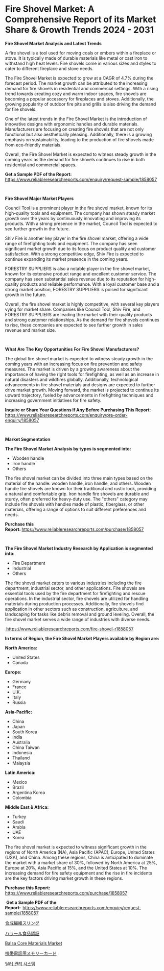<p><h1>Fire Shovel Market: A Comprehensive Report of its Market Share & Growth Trends 2024 - 2031</h1></p><p><strong>Fire Shovel Market Analysis and Latest Trends</strong></p>
<p><p>A fire shovel is a tool used for moving coals or embers within a fireplace or stove. It is typically made of durable materials like metal or cast iron to withstand high heat levels. Fire shovels come in various sizes and styles to cater to different fireplace and stove needs.</p><p>The Fire Shovel Market is expected to grow at a CAGR of 4.7% during the forecast period. The market growth can be attributed to the increasing demand for fire shovels in residential and commercial settings. With a rising trend towards creating cozy and warm indoor spaces, fire shovels are becoming a popular accessory for fireplaces and stoves. Additionally, the growing popularity of outdoor fire pits and grills is also driving the demand for fire shovels.</p><p>One of the latest trends in the Fire Shovel Market is the introduction of innovative designs with ergonomic handles and durable materials. Manufacturers are focusing on creating fire shovels that are not only functional but also aesthetically pleasing. Additionally, there is a growing emphasis on sustainability, leading to the production of fire shovels made from eco-friendly materials.</p><p>Overall, the Fire Shovel Market is expected to witness steady growth in the coming years as the demand for fire shovels continues to rise in both residential and commercial spaces.</p></p>
<p><strong>Get a Sample PDF of the Report:&nbsp;</strong> <a href="https://www.reliableresearchreports.com/enquiry/request-sample/1858057">https://www.reliableresearchreports.com/enquiry/request-sample/1858057</a></p>
<p>&nbsp;</p>
<p><strong>Fire Shovel Major Market Players</strong></p>
<p><p>Council Tool is a prominent player in the fire shovel market, known for its high-quality tools and equipment. The company has shown steady market growth over the years by continuously innovating and improving its products. With a strong presence in the market, Council Tool is expected to see further growth in the future.</p><p>Shiv Fire is another key player in the fire shovel market, offering a wide range of firefighting tools and equipment. The company has seen significant market growth due to its focus on product quality and customer satisfaction. With a strong competitive edge, Shiv Fire is expected to continue expanding its market presence in the coming years.</p><p>FORESTRY SUPPLIERS is also a notable player in the fire shovel market, known for its extensive product range and excellent customer service. The company has seen substantial sales revenue due to its reputation for high-quality products and reliable performance. With a loyal customer base and a strong market position, FORESTRY SUPPLIERS is poised for significant growth in the future.</p><p>Overall, the fire shovel market is highly competitive, with several key players vying for market share. Companies like Council Tool, Shiv Fire, and FORESTRY SUPPLIERS are leading the market with their quality products and strong customer relationships. As the demand for fire shovels continues to rise, these companies are expected to see further growth in sales revenue and market size.</p></p>
<p>&nbsp;</p>
<p><strong>What Are The Key Opportunities For Fire Shovel Manufacturers?</strong></p>
<p><p>The global fire shovel market is expected to witness steady growth in the coming years with an increasing focus on fire prevention and safety measures. The market is driven by a growing awareness about the importance of having the right tools for firefighting, as well as an increase in natural disasters and wildfires globally. Additionally, technological advancements in fire shovel materials and designs are expected to further drive market growth. Moving forward, the market is projected to continue its upward trajectory, fueled by advancements in firefighting techniques and increasing government initiatives for fire safety.</p></p>
<p><strong>Inquire or Share Your Questions If Any Before Purchasing This Report:</strong> <a href="https://www.reliableresearchreports.com/enquiry/pre-order-enquiry/1858057">https://www.reliableresearchreports.com/enquiry/pre-order-enquiry/1858057</a></p>
<p>&nbsp;</p>
<p><strong>Market Segmentation</strong></p>
<p><strong>The Fire Shovel Market Analysis by types is segmented into:</strong></p>
<p><ul><li>Wooden handle</li><li>Iron handle</li><li>Others</li></ul></p>
<p><p>The fire shovel market can be divided into three main types based on the material of the handle: wooden handle, iron handle, and others. Wooden handle fire shovels are known for their traditional and rustic look, providing a natural and comfortable grip. Iron handle fire shovels are durable and sturdy, often preferred for heavy-duty use. The "others" category may include fire shovels with handles made of plastic, fiberglass, or other materials, offering a range of options to suit different preferences and needs.</p></p>
<p><strong>Purchase this Report:&nbsp;</strong><a href="https://www.reliableresearchreports.com/purchase/1858057">https://www.reliableresearchreports.com/purchase/1858057</a></p>
<p>&nbsp;</p>
<p><strong>The Fire Shovel Market Industry Research by Application is segmented into:</strong></p>
<p><ul><li>Fire Department</li><li>Industrial</li><li>Others</li></ul></p>
<p><p>The fire shovel market caters to various industries including the fire department, industrial sector, and other applications. Fire shovels are essential tools used by the fire department for firefighting and rescue operations. In the industrial sector, fire shovels are utilized for handling materials during production processes. Additionally, fire shovels find application in other sectors such as construction, agriculture, and landscaping for tasks like debris removal and ground leveling. Overall, the fire shovel market serves a wide range of industries with diverse needs.</p></p>
<p><a href="https://www.reliableresearchreports.com/fire-shovel-r1858057">&nbsp;https://www.reliableresearchreports.com/fire-shovel-r1858057</a></p>
<p><strong>In terms of Region, the Fire Shovel Market Players available by Region are:</strong></p>
<p>
    <p> <strong> North America: </strong>
        <ul>
            <li>United States</li>
            <li>Canada</li>
        </ul>
        </p> 
    <p> <strong> Europe: </strong>
        <ul>
            <li>Germany</li>
            <li>France</li>
            <li>U.K.</li>
            <li>Italy</li>
            <li>Russia</li>
        </ul>
        </p> 
    <p> <strong> Asia-Pacific: </strong>
        <ul>
            <li>China</li>
            <li>Japan</li>
            <li>South Korea</li>
            <li>India</li>
            <li>Australia</li>
            <li>China Taiwan</li>
            <li>Indonesia</li>
            <li>Thailand</li>
            <li>Malaysia</li>
        </ul>
        </p> 
    <p> <strong> Latin America: </strong>
        <ul>
            <li>Mexico</li>
            <li>Brazil</li>
            <li>Argentina Korea</li>
            <li>Colombia</li>
        </ul>
        </p> 
    <p> <strong> Middle East & Africa: </strong>
        <ul>
            <li>Turkey</li>
            <li>Saudi</li>
            <li>Arabia</li>
            <li>UAE</li>
            <li>Korea</li>
        </ul>
    </p>
    </p>
<p><p>The fire shovel market is expected to witness significant growth in the regions of North America (NA), Asia Pacific (APAC), Europe, United States (USA), and China. Among these regions, China is anticipated to dominate the market with a market share of 30%, followed by North America at 25%, Europe at 20%, Asia Pacific at 15%, and the United States at 10%. The increasing demand for fire safety equipment and the rise in fire incidents are the key factors driving market growth in these regions.</p></p>
<p><strong>Purchase this Report: </strong><a href="https://www.reliableresearchreports.com/purchase/1858057">https://www.reliableresearchreports.com/purchase/1858057</a></p>
<p>&nbsp;<strong>Get a Sample PDF of the Report:&nbsp;&nbsp;</strong><a href="https://www.reliableresearchreports.com/enquiry/request-sample/1858057">https://www.reliableresearchreports.com/enquiry/request-sample/1858057</a></p>
<p><strong></strong></p>
<p><p><a href="https://medium.com/@jordanilliamson678678/%E5%90%88%E6%88%90%E7%B9%8A%E7%B6%AD%E8%A3%BD%E3%81%AE%E3%82%B9%E3%83%AA%E3%83%B3%E3%82%B0%E5%B8%82%E5%A0%B4%E5%B1%95%E6%9C%9B-%E6%A5%AD%E7%95%8C%E6%A6%82%E8%A6%81%E3%81%A8%E4%BA%88%E6%B8%AC-2024%E5%B9%B4%E3%81%8B%E3%82%892031%E5%B9%B4-9e4f2844ae78?postPublishedType=initial">合成繊維スリング</a></p><p><a href="https://github.com/hilmi-2a/Market-Research-Report-List-1/blob/main/172593236871.md">ハラール食品認証</a></p><p><a href="https://issuu.com/reportprime-2/docs/balsa-core-materials-market-size-2030.pptx">Balsa Core Materials Market</a></p><p><a href="https://medium.com/@billyarton5656871/%E6%90%BA%E5%B8%AF%E9%9B%BB%E8%A9%B1%E7%94%A8%E3%81%AE%E3%83%A1%E3%83%A2%E3%83%AA%E3%83%BC%E3%82%AB%E3%83%BC%E3%83%89%E5%B8%82%E5%A0%B4%E3%81%AF-%E5%B8%82%E5%A0%B4%E3%82%B7%E3%82%A7%E3%82%A2-%E5%B8%82%E5%A0%B4%E5%8B%95%E5%90%91-%E5%B8%82%E5%A0%B4%E6%88%90%E9%95%B7%E3%81%AB%E9%96%A2%E3%81%99%E3%82%8B%E6%83%85%E5%A0%B1%E3%82%92%E6%8F%90%E4%BE%9B%E3%81%97%E3%81%A6%E3%81%84%E3%81%BE%E3%81%99-26cd7c003aea">携帯電話用メモリーカード</a></p><p><a href="https://medium.com/@nettieboyle67/%EB%94%9C%EB%9F%AC-%EA%B4%80%EB%A6%AC-%EC%8B%9C%EC%8A%A4%ED%85%9C-%EC%8B%9C%EC%9E%A5-%EA%B7%9C%EB%AA%A8-%EC%8B%9C%EC%9E%A5-%EC%A0%84%EB%A7%9D-%EB%B0%8F-%EC%8B%9C%EC%9E%A5-%EC%98%88%EC%B8%A1-2024%EB%85%84%EB%B6%80%ED%84%B0-2031%EB%85%84%EA%B9%8C%EC%A7%80-19d1a4b50fdc">딜러 관리 시스템</a></p></p>